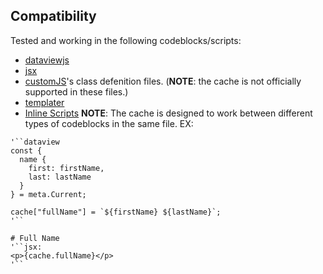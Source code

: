 ## Compatibility
Tested and working in the following codeblocks/scripts:
  - [dataviewjs](https://github.com/blacksmithgu/obsidian-dataview)
  - [jsx](https://github.com/elias-sundqvist/obsidian-react-components)
  - [customJS](https://github.com/saml-dev/obsidian-custom-js)'s class defenition files. (**NOTE**: the cache is not officially supported in these files.)
  - [templater](https://github.com/SilentVoid13/Templater)
  - [Inline Scripts](https://github.com/jon-heard/obsidian-inline-scripts)
**NOTE**: The cache is designed to work between different types of codeblocks in the same file.
EX: 
```
'``dataview
const {
  name {
    first: firstName,
    last: lastName
  }
} = meta.Current;

cache["fullName"] = `${firstName} ${lastName}`;
'``

# Full Name
'``jsx:
<p>{cache.fullName}</p>
'``
```